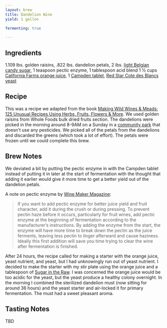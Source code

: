 ```yaml
---
layout: brew
title: Dandelion Wine
yield: 1 gallon

fermenting: true

---
```


## Ingredients
1.109 lbs. golden raisins, .822 lbs. dandelion petals, 2 lbs. <a href="http://www.midwestsupplies.com/light-belgian-candi-sugar-1-lb">light Belgian candy sugar</a>, 1 teaspoon pectic enzyme, 1 tablespoon acid blend 1 &frac12; cups <a href="https://www.califiafarms.com/orange-juice">California Farms orange juice</a>, 1 <a href="https://en.wikipedia.org/wiki/Campden_tablet">Campden tablet</a>, <a href="http://www.midwestsupplies.com/red-star-cote-des-blancs">Red Star Cote des Blancs yeast</a>

## Recipe
This was a recipe we adapted from the book [Making Wild Wines & Meads: 125 Unusual Recipes Using Herbs, Fruits, Flowers & More](http://amzn.to/2dPpyOt). We used golden raisins from Whole Foods bulk dried fruits section. The dandelions were picked in the morning around 8-9AM on a Sunday in a [community park](http://www.cityofames.org/Home/Components/FacilityDirectory/FacilityDirectory/2/471) that doesn't use any pesticides. We picked all of the petals from the dandelions and discarded the greens (which took a lot of effort). The petals were frozen until we could complete this brew.

## Brew Notes
We deviated a bit by putting the pectic enzyme in with the Campden tablet instead of putting it in later at the start of fermentation with the thought that adding it earlier would give it more time to get a better yield out of the dandelion petals.

A note on pectic enzyme by [Wine Maker Magazine](https://winemakermag.com/858-cellar-dwellers):

> If you want to add pectic enzyme for better juice yield and fruit character, add it during the crush or during pressing. To prevent pectin haze before it occurs, particularly for fruit wines, add pectic enzyme at the beginning of fermentation according to the manufacturer’s instructions. By adding the enzyme from the start, the enzyme will have more time to break down the pectin as the juice ferments, leaving less pectin to linger afterward and cause haziness. Ideally this first addition will save you time trying to clear the wine after fermentation is finished.   

After 24 hours, the recipe called for making a starter with the orange juice, yeast nutrient, and yeast, but I had unknowingly run out of yeast nutrient. I decided to make the starter with my stir plate using the orange juice and a tablespoon of [Sugar in the Raw](http://amzn.to/2erjIUi). I was concerned the orange juice would be too acidic for the yeast, but the yeast produce a healthy colony overnight. In the morning I combined the sterilized dandelion must (now sitting for around 36 hours) and the yeast starter and air-locked it for primary fermentation. The must had a sweet pleasant aroma.

## Tasting Notes
TBD
